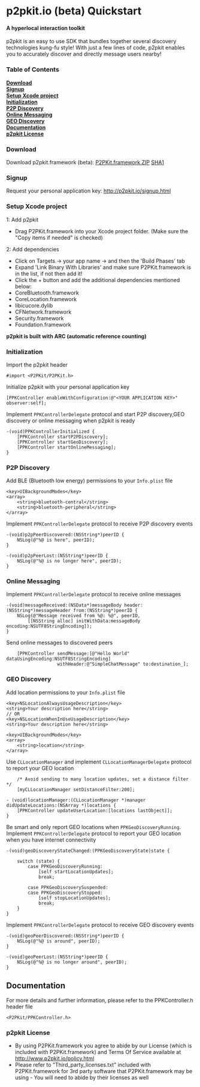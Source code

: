 # p2pkit.io (beta) Quickstart

#### A hyperlocal interaction toolkit
p2pkit is an easy to use SDK that bundles together several discovery technologies kung-fu style! With just a few lines of code, p2pkit enables you to accurately discover and directly message users nearby!

### Table of Contents


**[Download](#download)**  
**[Signup](#signup)**  
**[Setup Xcode project](#setup-xcode-project)**  
**[Initialization](#initialization)**  
**[P2P Discovery](#p2p-discovery)**  
**[Online Messaging](#online-messaging)**  
**[GEO Discovery](#geo-discovery)**  
**[Documentation](#documentation)**  
**[p2pkit License](#p2pkit-license)**  


### Download

Download p2pkit.framework (beta): [P2PKit.framework ZIP](http://p2pkit.io/maven2/ch/uepaa/p2p/p2pkit-ios/0.1.4/p2pkit-ios-0.1.4.zip) [SHA1](http://p2pkit.io/maven2/ch/uepaa/p2p/p2pkit-ios/0.1.4/p2pkit-ios-0.1.4.zip.sha1)

### Signup

Request your personal application key: http://p2pkit.io/signup.html

### Setup Xcode project

1: Add p2pkit

* Drag P2PKit.framework into your Xcode project folder. (Make sure the "Copy items if needed" is checked)

2: Add dependencies
* Click on Targets -> your app name -> and then the 'Build Phases' tab
* Expand 'Link Binary With Libraries' and make sure P2PKit.framework is in the list, if not then add it!
* Click the + button and add the additional dependencies mentioned below:
 * CoreBluetooth.framework
 * CoreLocation.framework
 * libicucore.dylib
 * CFNetwork.framework
 * Security.framework
 * Foundation.framework

 **p2pkit is built with ARC (automatic reference counting)**
 
### Initialization

Import the p2pkit header

```objc
#import <P2PKit/P2PKit.h>
```

Initialize p2pkit with your personal application key

```objc
[PPKController enableWithConfiguration:@"<YOUR APPLICATION KEY>" observer:self];
```

Implement `PPKControllerDelegate` protocol and start P2P discovery,GEO discovery or online messaging when p2pkit is ready

```objc
-(void)PPKControllerInitialized {
	[PPKController startP2PDiscovery];
	[PPKController startGeoDiscovery];
	[PPKController startOnlineMessaging];
}
```

### P2P Discovery

Add BLE (Bluetooth low energy) permissions to your `Info.plist` file
```
<key>UIBackgroundModes</key>
<array>
    <string>bluetooth-central</string>
    <string>bluetooth-peripheral</string>
</array>
```

Implement `PPKControllerDelegate` protocol to receive P2P discovery events

```objc
-(void)p2pPeerDiscovered:(NSString*)peerID {
	NSLog(@"%@ is here", peerID);
}

-(void)p2pPeerLost:(NSString*)peerID {
	NSLog(@"%@ is no longer here", peerID);
}
```

### Online Messaging

Implement `PPKControllerDelegate` protocol to receive online messages

```objc
-(void)messageReceived:(NSData*)messageBody header:(NSString*)messageHeader from:(NSString*)peerID {
	NSLog(@"Message received from %@: %@", peerID,
		[[NSString alloc] initWithData:messageBody encoding:NSUTF8StringEncoding]);
}
```

Send online messages to discovered peers

```objc
    [PPKController sendMessage:[@"Hello World" dataUsingEncoding:NSUTF8StringEncoding] 
                   withHeader:@"SimpleChatMessage" to:destination_];
```

### GEO Discovery

Add location permissions to your `Info.plist` file
```
<key>NSLocationAlwaysUsageDescription</key>
<string>Your description here</string>
// OR
<key>NSLocationWhenInUseUsageDescription</key>
<string>Your description here</string>

<key>UIBackgroundModes</key>
<array>
	<string>location</string>
</array>
```

Use `CLLocationManager` and implement `CLLocationManagerDelegate` protocol to report your GEO location

```objc
    /* Avoid sending to many location updates, set a distance filter */
    [myCLLocationManager setDistanceFilter:200];
```

```objc
- (void)locationManager:(CLLocationManager *)manager didUpdateLocations:(NSArray *)locations {
    [PPKController updateUserLocation:[locations lastObject]];
}
```
Be smart and only report GEO locations when `PPKGeoDiscoveryRunning`. Implement `PPKControllerDelegate` protocol to report your GEO location when you have internet connectivity

```objc
-(void)geoDiscoveryStateChanged:(PPKGeoDiscoveryState)state {

 	switch (state) {
    	case PPKGeoDiscoveryRunning:
        	[self startLocationUpdates];
            break;
            
        case PPKGeoDiscoverySuspended:
        case PPKGeoDiscoveryStopped:
            [self stopLocationUpdates];
            break;
	}
}
```

Implement `PPKControllerDelegate` protocol to receive GEO discovery events

```objc
-(void)geoPeerDiscovered:(NSString*)peerID {
	NSLog(@"%@ is around", peerID);
}

-(void)geoPeerLost:(NSString*)peerID {
	NSLog(@"%@ is no longer around", peerID);
}
```

## Documentation

For more details and further information, please refer to the PPKController.h header file
```objc
<P2PKit/PPKController.h>
```
### p2pkit License
* By using P2PKit.framework you agree to abide by our License (which is included with P2PKit.framework) and Terms Of Service available at http://www.p2pkit.io/policy.html
* Please refer to "Third_party_licenses.txt" included with P2PKit.framework for 3rd party software that P2PKit.framework may be using - You will need to abide by their licenses as well
